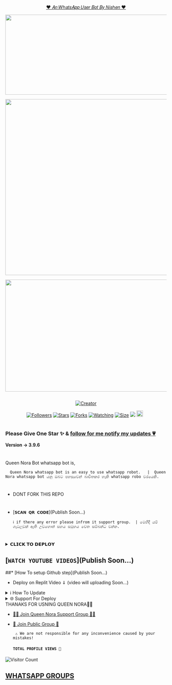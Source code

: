 <p align="center"> 
<u>♥️ 𝐴𝑛 𝑊ℎ𝑎𝑡𝑠𝐴𝑝𝑝 𝑈𝑠𝑒𝑟 𝐵𝑜𝑡 𝐵𝑦 𝑁𝑖𝑠ℎ𝑒𝑛 ♥️</u>
  
  <div align='center'>
<a href="https://github.com/QUEEN-NORA-OFFICIAL"><img src="https://graph.org/file/1e3128294af46f23ddf34.gif" width="550" height="250">
</div>
  
</p>
<p align="center">
<img src="https://i.ibb.co/2gL2FMr/Queen-Nora-MD.jpg" width="550" height="550"/>

<div align='center'>
<a href="https://github.com/QUEEN-NORA-OFFICIAL"><img src="https://graph.org/file/1e3128294af46f23ddf34.gif" width="550" height="350">
</div>
  
<p align="center">
  <a href="#"><img src="http://readme-typing-svg.herokuapp.com?color=d1fa02&center=true&vCenter=true&multiline=true&lines=𝒬𝒰𝐸𝐸𝒩+𝒩𝒪𝑅𝒜+"alt="">
</p>
<p align="center">
<a href="#"><img title="Creator" src="https://img.shields.io/badge/Creator-Nishen-green.svg?style=for-the-badge&logo=github"></a>
</p>
<p align="center">
<a href="https://github.com/NishenDanidu1?tab=followers"><img title="Followers" src="https://img.shields.io/github/followers/AlipBot?color=green&style=flat-square"></a>
<a href="https://github.com/NishenDanidu1/Queen-Nora-Md-V2/stargazers/"><img title="Stars" src="https://img.shields.io/github/stars/nishen/Queen-Nora-MD-V2?color=white&style=flat-square"></a>
<a href="https://github.com/NishenDanidu1/Queen-Nora-Md-V2/network/members"><img title="Forks" src="https://img.shields.io/github/forks/NishenDanidu1/Queen-Nora-MD-V2?color=yellow&style=flat-square"></a>
<a href="https://github.com/NishenDanidu1/Queen-Nora-Md-V2/watchers"><img title="Watching" src="https://img.shields.io/github/watchers/NishenDanidu1/Queen-Nora-MD-V2?label=Watchers&color=red&style=flat-square"></a>
<a href="https://github.com/NishenDanidu1/Queen-Nora-Md-V2/"><img title="Size" src="https://img.shields.io/github/repo-size/AlipBot/Api-Alpis?style=flat-square&color=darkred"></a>
<a href="https://hits.seeyoufarm.com"><img src="https://hits.seeyoufarm.com/api/count/incr/badge.svg?url=https://github.com/NishenDanidu1/Queen-Nora-MD-V2/%2Fhit-counter&count_bg=%2379C83D&title_bg=%23555555&icon=probot.svg&icon_color=%2304FF00&title=hits&edge_flat=false"/></a>
<a href="https://github.com/NishenDanidu1/Queen-Nora-Md-V2/graphs/commit-activity"><img height="20" src="https://img.shields.io/badge/Maintained-No-red.svg"></a>&nbsp;&nbsp;
</p>

# 

### Please Give One Star ✨ & [follow for me notify my updates 💗](https://github.com/NishenDanidu1)
<b>Version -> 3.9.6</b>
# 
Queen Nora Bot whatsapp bot is,

      Queen Nora whatsapp bot is an easy to use whatsapp robot.   |  Queen Nora whatsapp bot යනු ඔබට පහසුවෙන් බාවිතකර හැකි whatsapp robo වරයෙකි.

# 
* DONT FORK THIS REPO


# 

* [`𝗦𝗖𝗔𝗡 𝗤𝗥 𝗖𝗢𝗗𝗘`](Publish Soon...)

      ℹ️ if there any error please infrom it support group.  | මෙහිදී යම් ගැටලුවක් ඇති උවහොත් සහය සමූහය වෙත සම්බන්ධ වන්න.
# 

<details>
<summary>𝗖𝗟𝗜𝗖𝗞 𝗧𝗢 𝗗𝗘𝗣𝗟𝗢𝗬</summary>


[`Deploy on Railway`](Publish Soon...)

[`Deploy on Koyeb`](Publish Soon...)

[`Deploy on Mogenius`](Publish Soon...)

[`Deploy on heroku`](Publish Soon...)

[`Deploy on Replit`](Publish Soon...)

[`Deploy on Uffizzi`](Publish Soon...)
</details>

## [`WATCH YOUTUBE VIDEOS`](Publish Soon...)
 
  ##* [How To setup Github step](Publish Soon...)
  
* Deploy on Replit Video ⇓
(video will uploading Soon...)
   

<p>
</details>
<details>
<summary>ℹ️ How To Update </summary>
<p>
</details>
<details>
<summary>🌐 Support For Deploy </summary>
<p>
</details>
THANAKS FOR USNING QUEEN NORA💃💖

* [🧑‍💻 Join Queen Nora Support Group 🧑‍💻](https://t.me/+wAa605jCMrI5MGNl)

* [🦄 Join Public Group 🦄](https://chat.whatsapp.com/GcWzmpHJfC4CeKXDyvKyhO)

     
       ⚠️ We are not responsible for any inconvenience caused by your mistakes!  
  
  #### ```TOTAL PROFILE VIEWS 🧚```
![Visitor Count](https://profile-counter.glitch.me/NishenDanidu1/count.svg)


 ## [ WHATSAPP GROUPS ](https://github.com/NishenDanidu1/groups#README.md)
